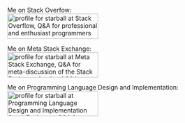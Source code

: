 Me on Stack Overfow:  
<a href="https://stackoverflow.com/users/11107541/starball"><img src="https://stackoverflow.com/users/flair/11107541.png?theme=dark" width="208" height="58" alt="profile for starball at Stack Overflow, Q&amp;A for professional and enthusiast programmers" title="profile for starball at Stack Overflow, Q&amp;A for professional and enthusiast programmers"></a>

Me on Meta Stack Exchange:  
<a href="https://meta.stackexchange.com/users/997587/starball"><img src="https://meta.stackexchange.com/users/flair/997587.png?theme=dark" width="208" height="58" alt="profile for starball at Meta Stack Exchange, Q&amp;A for meta-discussion of the Stack Exchange family of Q&amp;A websites" title="profile for starball at Meta Stack Exchange, Q&amp;A for meta-discussion of the Stack Exchange family of Q&amp;A websites"></a>

Me on Programming Language Design and Implementation:  
<a href="https://langdev.stackexchange.com/users/251/starball"><img src="https://langdev.stackexchange.com/users/flair/251.png?theme=dark" width="208" height="58" alt="profile for starball at Programming Language Design and Implementation Stack Exchange, Q&amp;A for designers and implementers of computer programming languages" title="profile for starball at Programming Language Design and Implementation Stack Exchange, Q&amp;A for designers and implementers of computer programming languages"></a>

